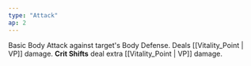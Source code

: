 ```yaml
---
type: "Attack"
ap: 2
---
```


Basic Body Attack against target's Body Defense. Deals [[Vitality_Point | VP]] damage. **Crit Shifts** deal extra [[Vitality_Point | VP]] damage.
